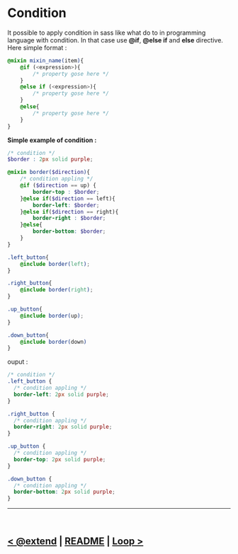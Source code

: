 Condition
=========
It possible to apply condition in sass like what do to in programming language with condition. In that case use **@if**, **@else if** and **else** directive. Here simple format :

```scss
@mixin mixin_name(item){
    @if (<expression>){
        /* property gose here */
    }
    @else if (<expression>){
        /* property gose here */
    }
    @else{
        /* property gose here */    
    }
}
```

**Simple example of condition :**
```scss
/* condition */
$border : 2px solid purple;

@mixin border($direction){
    /* condition appling */
    @if ($direction == up) {
        border-top : $border; 
    }@else if($direction == left){
        border-left: $border;
    }@else if($direction == right){
        border-right : $border;
    }@else{
        border-bottom: $border;
    }
}

.left_button{
    @include border(left);
}

.right_button{
    @include border(right);
}

.up_button{
    @include border(up);
}

.down_button{
    @include border(down)
}
```
ouput : 
```css
/* condition */
.left_button {
  /* condition appling */
  border-left: 2px solid purple;
}

.right_button {
  /* condition appling */
  border-right: 2px solid purple;
}

.up_button {
  /* condition appling */
  border-top: 2px solid purple;
}

.down_button {
  /* condition appling */
  border-bottom: 2px solid purple;
}
```

<hr />
<br />

[< @extend](./../06.extend/readme.md) | [README](./../README.md) | [Loop >](./../08.loop/)
-----------------------